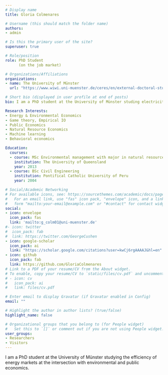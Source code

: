 ```yaml
---
# Display name
title: Gloria Colmenares

# Username (this should match the folder name)
authors:
- admin

# Is this the primary user of the site?
superuser: true

# Role/position
role: PhD Student 
      (on the job market)

# Organizations/Affiliations
organizations:
- name: The University of Münster
  url: "https://www.wiwi.uni-muenster.de/ceres/en/external-doctoral-students"

# Short bio (displayed in user profile at end of posts)
bio: I am a PhD student at the University of Münster studing electricity markets. My research interests include environmental and energy economics using computational techniques.

Research Interests:
- Energy & Environmental Economics
- Game theory, Empirical IO
- Public Economics
- Natural Resource Economics
- Machine learning
- Behavioral economics

Education:
  courses:
  - course: MSc Environmental management with major in natural resource economics
    institution: The University of Queensland
    year: 2013
  - course: BSc Civil Engineering
    institution: Pontifical Catholic University of Peru
    year: 2004

# Social/Academic Networking
# For available icons, see: https://sourcethemes.com/academic/docs/page-builder/#icons
#   For an email link, use "fas" icon pack, "envelope" icon, and a link in the
#   form "mailto:your-email@example.com" or "#contact" for contact widget.
social:
- icon: envelope
  icon_pack: fas
  link: 'mailto:g_colm01@uni-muenster.de'
#- icon: twitter
#  icon_pack: fab
#  link: https://twitter.com/GeorgeCushen
- icon: google-scholar
  icon_pack: ai
  link: "https://scholar.google.com/citations?user=kwCj6rgAAAAJ&hl=en"
- icon: github
  icon_pack: fab
  link: https://github.com/GloriaColmenares
# Link to a PDF of your resume/CV from the About widget.
# To enable, copy your resume/CV to `static/files/cv.pdf` and uncomment the lines below.
# - icon: cv
#   icon_pack: ai
#   link: files/cv.pdf

# Enter email to display Gravatar (if Gravatar enabled in Config)
email: ""

# Highlight the author in author lists? (true/false)
highlight_name: false

# Organizational groups that you belong to (for People widget)
#   Set this to `[]` or comment out if you are not using People widget.
user_groups:
- Researchers
- Visitors
---
```


I am a PhD student at the University of Münster studying the efficiency of energy markets at the intersection with environmental and public economics.
